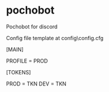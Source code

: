 # pochobot
Pochobot for discord

Config file template at config\config.cfg

[MAIN]

PROFILE = PROD

[TOKENS]

PROD = TKN
DEV = TKN